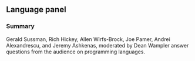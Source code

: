 ## Language panel

### Summary
Gerald Sussman, Rich Hickey, Allen Wirfs-Brock, Joe Pamer, Andrei Alexandrescu, and Jeremy Ashkenas, moderated by Dean Wampler answer questions from the audience on programming languages.
